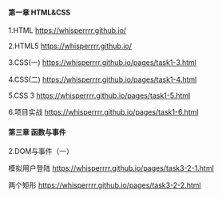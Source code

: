 #### 第一章 HTML&CSS

1.HTML https://whisperrrr.github.io/

2.HTML5 https://whisperrrr.github.io/

3.CSS(一) https://whisperrrr.github.io/pages/task1-3.html

4.CSS(二) https://whisperrrr.github.io/pages/task1-4.html

5.CSS 3 https://whisperrrr.github.io/pages/task1-5.html

6.项目实战 https://whisperrrr.github.io/pages/task1-6.html

#### 第三章 函数与事件

2.DOM与事件（一）

模拟用户登陆 https://whisperrrr.github.io/pages/task3-2-1.html

两个矩形 https://whisperrrr.github.io/pages/task3-2-2.html


